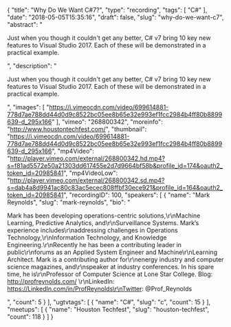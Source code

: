 {
  "title": "Why Do We Want C#7?",
  "type": "recording",
  "tags": [
    "C#"
  ],
  "date": "2018-05-05T15:35:16",
  "draft": false,
  "slug": "why-do-we-want-c7",
  "abstract": "<p>Just when you though it couldn't get any better, C# v7 bring 10 key new features to Visual Studio 2017. Each of these will be demonstrated in a practical example.</p>",
  "description": "<p>Just when you though it couldn't get any better, C# v7 bring 10 key new features to Visual Studio 2017. Each of these will be demonstrated in a practical example.</p>",
  "images": [
    "https://i.vimeocdn.com/video/699614881-778d7ae788dd44d0d9c8522bc05ee8b65e32e993ef1fcc2984b4ff80b8899639-d_295x166"
  ],
  "vimeo": "268800342",
  "moreinfo": "http://www.houstontechfest.com/",
  "thumbnail": "https://i.vimeocdn.com/video/699614881-778d7ae788dd44d0d9c8522bc05ee8b65e32e993ef1fcc2984b4ff80b8899639-d_295x166",
  "mp4Video": "http://player.vimeo.com/external/268800342.hd.mp4?s=f81ad5572e50a21303dd617455e2d7d9664bf58b&profile_id=174&oauth2_token_id=20985841",
  "mp4VideoLow": "http://player.vimeo.com/external/268800342.sd.mp4?s=dab4a8d9941ac80c83ac5ecec808ffbf30ece921&profile_id=164&oauth2_token_id=20985841",
  "recordingID": 100,
  "speakers": [
    {
      "name": "Mark Reynolds",
      "slug": "mark-reynolds",
      "bio": "<p>Mark has been developing operations-centric solutions,\r\nMachine Learning, Predictive Analytics, and\r\nSurveillance Systems. Mark’s experience includes\r\naddressing challenges in Operations Technology,\r\nInformation Technology, and Knowledge Engineering.\r\nRecently he has been a contributing leader in public\r\nforums as an Applied System Engineer and Machine\r\nLearning Architect. Mark is a contributing author for\r\nenergy industry and computer science magazines, and\r\nspeaker at industry conferences. In his spare time, he is\r\nProfessor of Computer Science at Lone Star College. Blog: http://profreynolds.com/ \r\nLinkedIn: https://LinkedIn.com/in/ProfReynolds\r\nTwitter: @Prof_Reynolds</p>",
      "count": 5
    }
  ],
  "ugtvtags": [
    {
      "name": "C#",
      "slug": "c",
      "count": 15
    }
  ],
  "meetups": [
    {
      "name": "Houston Techfest",
      "slug": "houston-techfest",
      "count": 118
    }
  ]
}